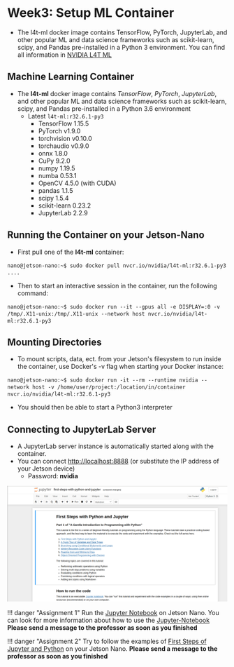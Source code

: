 # Week3: Setup ML Container

* The l4t-ml docker image contains TensorFlow, PyTorch, JupyterLab, and other popular ML and data science frameworks such as scikit-learn, scipy, and Pandas pre-installed in a Python 3 environment. You can find all information in [NVIDIA L4T ML](https://catalog.ngc.nvidia.com/orgs/nvidia/containers/l4t-ml)

## Machine Learning Container
* The **l4t-ml** docker image contains *TensorFlow*, *PyTorch*, *JupyterLab*, and other popular ML and data science frameworks such as scikit-learn, scipy, and Pandas pre-installed in a Python 3.6 environment
    * Latest ```l4t-ml:r32.6.1-py3```
        * TensorFlow 1.15.5
        * PyTorch v1.9.0
        * torchvision v0.10.0
        * torchaudio v0.9.0
        * onnx 1.8.0
        * CuPy 9.2.0
        * numpy 1.19.5
        * numba 0.53.1
        * OpenCV 4.5.0 (with CUDA)
        * pandas 1.1.5
        * scipy 1.5.4
        * scikit-learn 0.23.2
        * JupyterLab 2.2.9

## Running the Container on your Jetson-Nano
* First pull one of the **l4t-ml** container:
```shell
nano@jetson-nano:~$ sudo docker pull nvcr.io/nvidia/l4t-ml:r32.6.1-py3
....
```

* Then to start an interactive session in the container, run the following command:

```shell
nano@jetson-nano:~$ sudo docker run --it --gpus all -e DISPLAY=:0 -v /tmp/.X11-unix:/tmp/.X11-unix --network host nvcr.io/nvidia/l4t-ml:r32.6.1-py3
```

## Mounting Directories
* To mount scripts, data, ect. from your Jetson's filesystem to run inside the container, use Docker's -v flag when starting your Docker instance:
```shell
nano@jetson-nano:~$ sudo docker run -it --rm --runtime nvidia --network host -v /home/user/project:/location/in/container nvcr.io/nvidia/l4t-ml:r32.6.1-py3
```

* You should then be able to start a Python3 interpreter

## Connecting to JupyterLab Server
* A JupyterLab server instance is automatically started along with the container.
* You can connect [http://localhost:8888](http://localhost:8888) (or substitute the IP address of your Jetson device)
    * Password: **nvidia**

![foo](figures/jupyter-notebook.png)

!!! danger "Assignment 1"
	Run the [Jupyter Notebook](JupyterNotebooks/NotebookBasics.ipynb) on Jetson Nano. You can look for more information about how to use the [Jupyter-Notebook](https://realpython.com/jupyter-notebook-introduction/)
**Please send a message to the professor as soon as you finished**

!!! danger "Assignment 2"
	Try to follow the examples of [First Steps of Jupyter and Python](JupyterNotebooks/first-steps-with-python-and-jupyter.ipynb) on your Jetson Nano.
**Please send a message to the professor as soon as you finished**

